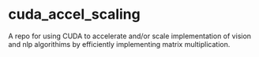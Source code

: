 # cuda_accel_scaling
A repo for using CUDA to accelerate and/or scale implementation of vision and nlp algorithims by efficiently implementing matrix multiplication.
